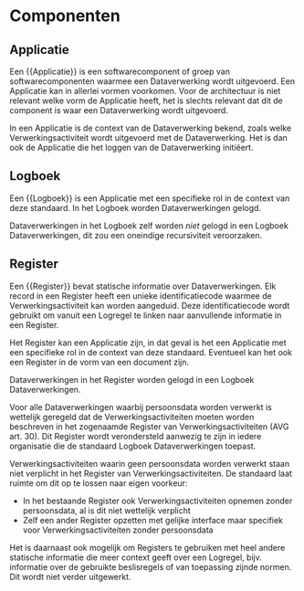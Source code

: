 # Componenten


## Applicatie

Een {{Applicatie}} is een softwarecomponent of groep van softwarecomponenten waarmee een Dataverwerking wordt uitgevoerd. Een Applicatie kan in allerlei vormen voorkomen. Voor de architectuur is niet relevant welke vorm de Applicatie heeft, het is slechts relevant dat dit de component is waar een Dataverwerking wordt uitgevoerd.

In een Applicatie is de context van de Dataverwerking bekend, zoals welke Verwerkingsactiviteit wordt uitgevoerd met de Dataverwerking. Het is dan ook de Applicatie die het loggen van de Dataverwerking initiëert.


## Logboek

Een {{Logboek}} is een Applicatie met een specifieke rol in de context van deze standaard. In het Logboek worden Dataverwerkingen gelogd.

Dataverwerkingen in het Logboek zelf worden *niet* gelogd in een Logboek Dataverwerkingen, dit zou een oneindige recursiviteit veroorzaken.


## Register

Een {{Register}} bevat statische informatie over Dataverwerkingen. Elk record in een Register heeft een unieke identificatiecode waarmee de Verwerkingsactiviteit kan worden aangeduid. Deze identificatiecode wordt gebruikt om vanuit een Logregel te linken naar aanvullende informatie in een Register.

Het Register kan een Applicatie zijn, in dat geval is het een Applicatie met een specifieke rol in de context van deze standaard. Eventueel kan het ook een Register in de vorm van een document zijn.

Dataverwerkingen in het Register worden gelogd in een Logboek Dataverwerkingen.

Voor alle Dataverwerkingen waarbij persoonsdata worden verwerkt is wettelijk geregeld dat de Verwerkingsactiviteiten moeten worden beschreven in het zogenaamde Register van Verwerkingsactiviteiten (AVG art. 30). Dit Register wordt verondersteld aanwezig te zijn in iedere organisatie die de standaard Logboek Dataverwerkingen toepast.

Verwerkingsactiviteiten waarin geen persoonsdata worden verwerkt staan niet verplicht in het Register van Verwerkingsactiviteiten. De standaard laat ruimte om dit op te lossen naar eigen voorkeur:
* In het bestaande Register ook Verwerkingsactiviteiten opnemen zonder persoonsdata, al is dit niet wettelijk verplicht
* Zelf een ander Register opzetten met gelijke interface maar specifiek voor Verwerkingsactiviteiten zonder persoonsdata

Het is daarnaast ook mogelijk om Registers te gebruiken met heel andere statische informatie die meer context geeft over een Logregel, bijv. informatie over de gebruikte beslisregels of van toepassing zijnde normen. Dit wordt niet verder uitgewerkt.
